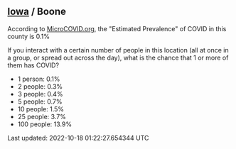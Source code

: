
## [Iowa](/united-states/iowa) / Boone

According to [MicroCOVID.org](http://microcovid.org),
the "Estimated Prevalence" of COVID in this county is 0.1%

If you interact with a certain number of people in this location
(all at once in a group, or spread out across the day), what is the chance that
1 or more of them has COVID?

- 1 person: 0.1%
- 2 people: 0.3%
- 3 people: 0.4%
- 5 people: 0.7%
- 10 people: 1.5%
- 25 people: 3.7%
- 100 people: 13.9%

Last updated: 2022-10-18 01:22:27.654344 UTC
